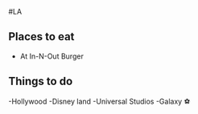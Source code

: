 #LA

## Places to eat

- At In-N-Out Burger

## Things to do

-Hollywood
-Disney land
-Universal Studios
-Galaxy :soccer: